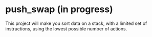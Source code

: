 # push_swap (in progress)
This project will make you sort data on a stack, with a limited set of instructions, using the lowest possible number of actions. 
